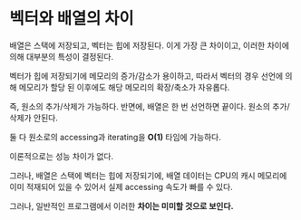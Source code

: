 # 벡터와 배열의 차이
배열은 스택에 저장되고, 벡터는 힙에 저장된다. 이게 가장 큰 차이이고, 이러한 차이에 의해 대부분의 특성이 결정된다.

벡터가 힙에 저장되기에 메모리의 증가/감소가 용이하고, 따라서 벡터의 경우 선언에 의해 메모리가 할당 된 이후에도 해당 메모리의 확장/축소가 자유롭다. 

즉, 원소의 추가/삭제가 가능하다. 반면에, 배열은 한 번 선언하면 끝이다. 원소의 추가/삭제가 안된다.

둘 다 원소로의 accessing과 iterating을 **O(1)** 타임에 가능하다. 

이론적으로는 성능 차이가 없다. 

그러나, 배열은 스택에 벡터는 힙에 저장되기에, 배열 데이터는 CPU의 캐시 메모리에 이미 적재되어 있을 수 있어서 실제 accessing 속도가 빠를 수 있다. 

그러나, 일반적인 프로그램에서 이러한 **차이는 미미할 것으로 보인다.**
